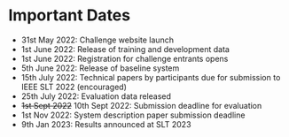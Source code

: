 # Important Dates

- 31st May 2022: Challenge website launch
- 1st June 2022: Release of training and development data 
- 1st June 2022: Registration for challenge entrants opens
- 5th June 2022: Release of baseline system
- 15th July 2022: Technical papers by participants due for submission to IEEE SLT 2022 (encouraged)
- 25th July 2022: Evaluation data released 
- ~~1st Sept 2022~~ 10th Sept 2022: Submission deadline for evaluation
- 1st Nov 2022: System description paper submission deadline
- 9th Jan 2023: Results announced at SLT 2023
